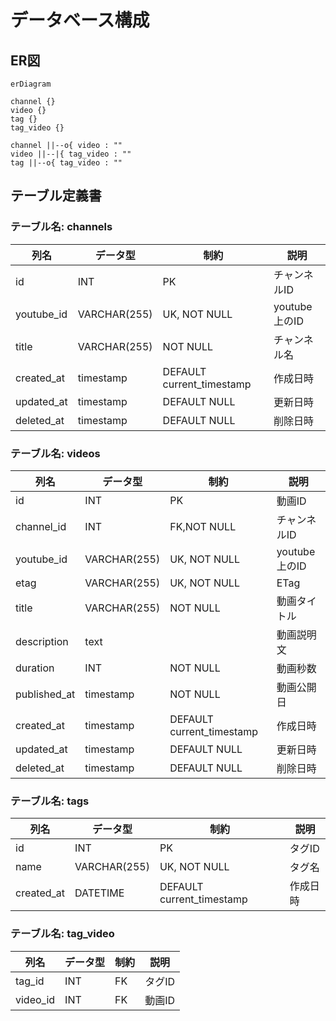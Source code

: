 # データベース構成
## ER図
```mermaid
erDiagram

channel {}
video {}
tag {}
tag_video {}

channel ||--o{ video : ""
video ||--|{ tag_video : ""
tag ||--o{ tag_video : ""
```

## テーブル定義書

### テーブル名: channels

| 列名       | データ型     | 制約           | 説明         |
|------------|--------------|----------------|--------------|
| id         | INT          | PK             | チャンネルID   |
| youtube_id | VARCHAR(255) | UK, NOT NULL | youtube上のID  |
| title      | VARCHAR(255) | NOT NULL       | チャンネル名   |
| created_at | timestamp    | DEFAULT current_timestamp   | 作成日時     |
| updated_at | timestamp    | DEFAULT NULL   | 更新日時     |
| deleted_at | timestamp    | DEFAULT NULL   | 削除日時     |

### テーブル名: videos

| 列名       | データ型     | 制約           | 説明         |
|------------|--------------|----------------|--------------|
| id         | INT          | PK             | 動画ID       |
| channel_id | INT          | FK,NOT NULL    | チャンネルID |
| youtube_id | VARCHAR(255) | UK, NOT NULL   | youtube上のID   |
| etag       | VARCHAR(255) | UK, NOT NULL   | ETag         |
| title      | VARCHAR(255) | NOT NULL       | 動画タイトル |
| description| text         |                | 動画説明文   | 
| duration    | INT          | NOT NULL       | 動画秒数     |
| published_at| timestamp   | NOT NULL       | 動画公開日   |
| created_at | timestamp    | DEFAULT current_timestamp   | 作成日時     |
| updated_at | timestamp    | DEFAULT NULL   | 更新日時     |
| deleted_at | timestamp    | DEFAULT NULL   | 削除日時     |

### テーブル名: tags

| 列名       | データ型     | 制約           | 説明         |
|------------|--------------|----------------|--------------|
| id         | INT          | PK             | タグID       |
| name       | VARCHAR(255) | UK, NOT NULL   | タグ名       |
| created_at | DATETIME     | DEFAULT current_timestamp   | 作成日時     |

### テーブル名: tag_video

| 列名       | データ型     | 制約           | 説明         |
|------------|--------------|----------------|--------------|
| tag_id    | INT          | FK             | タグID       |
| video_id     | INT          | FK             | 動画ID       |

